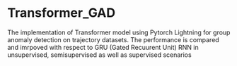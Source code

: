 # Transformer_GAD


The implementation of Transformer model using Pytorch Lightning for group anomaly detection on trajectory datasets. The performance is compared and imrpoved with respect to GRU (Gated Recuurent Unit) RNN in unsupervised, semisupervised as well as supervised scenarios
